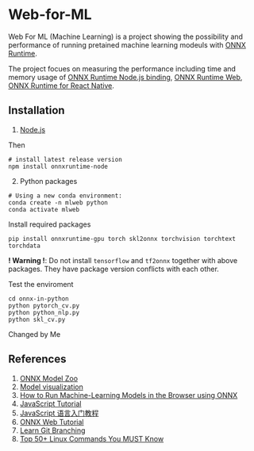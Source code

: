 # Web-for-ML

Web For ML (Machine Learning) is a project showing the possibility and performance of running pretained machine learning modeuls with [ONNX Runtime](https://github.com/microsoft/onnxruntime). 

The project focues on measuring the performance including time and memory usage of [ONNX Runtime Node.js binding](https://onnxruntime.ai/docs/get-started/with-javascript.html#onnx-runtime-nodejs-binding), [ONNX Runtime Web](https://onnxruntime.ai/docs/get-started/with-javascript.html#onnx-runtime-web), [ONNX Runtime for React Native](https://onnxruntime.ai/docs/get-started/with-javascript.html#onnx-runtime-for-react-native).

## Installation

1. [Node.js](https://nodejs.org/en/)

Then 
```Shell
# install latest release version
npm install onnxruntime-node
```

2. Python packages
```Shell
# Using a new conda environment:
conda create -n mlweb python
conda activate mlweb
```

Install required packages
```
pip install onnxruntime-gpu torch skl2onnx torchvision torchtext torchdata
```

**! Warning !**: Do not install `tensorflow` and `tf2onnx` together with above packages. They have package version conflicts with each other.

Test the enviroment

```Shell
cd onnx-in-python
python pytorch_cv.py
python python_nlp.py
python skl_cv.py
```

Changed by Me

## References

1. [ONNX Model Zoo](https://github.com/onnx/models)
2. [Model visualization](https://github.com/lutzroeder/Netron)
3. [How to Run Machine-Learning Models in the Browser using ONNX](https://hackernoon.com/how-to-run-machine-learning-models-in-the-browser-using-onnx)
4. [JavaScript Tutorial](https://zh.javascript.info/intro)
5. [JavaScript 语言入门教程](https://wangdoc.com/javascript/)
6. [ONNX Web Tutorial](https://rekoil.io/blog/onnxruntime-web-tutorial/)
7. [Learn Git Branching](https://learngitbranching.js.org/)
8. [Top 50+ Linux Commands You MUST Know](https://www.digitalocean.com/community/tutorials/linux-commands)
